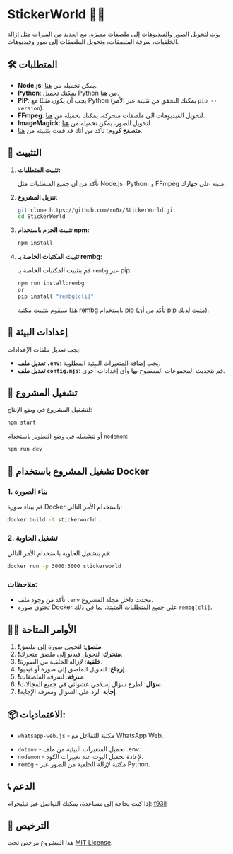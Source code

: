 # StickerWorld 🤖✨

بوت لتحويل الصور والفيديوهات إلى ملصقات مميزة، مع العديد من الميزات مثل إزالة الخلفيات، سرقة الملصقات، وتحويل الملصقات إلى صور وفيديوهات.

## 🛠️ المتطلبات

- **Node.js**: يمكن تحميله من [هنا](https://nodejs.org/en/).
- **Python**: يمكنك تحميل Python من [هنا](https://www.python.org/downloads/).
- **PIP**: يجب أن يكون مثبتًا مع Python (يمكنك التحقق من تثبيته عبر الأمر `pip --version`).
- **FFmpeg**: لتحويل الفيديوهات الى ملصقات متحركة، يمكنك تحميله من [هنا](https://ffmpeg.org/download.html).
- **ImageMagick**: لتحويل الصور، يمكن تحميله من [هنا](https://imagemagick.org/script/download.php).
- **متصفح كروم**: تأكد من أنك قد قمت بتثبيته من [هنا](https://www.google.com/chrome/).

## 🔧 التثبيت

1. **تثبيت المتطلبات:**

   تأكد من أن جميع المتطلبات مثل Node.js، Python، و FFmpeg مثبتة على جهازك.

2. **تنزيل المشروع:**

   ```bash
   git clone https://github.com/rn0x/StickerWorld.git
   cd StickerWorld
   ```

3. **تثبيت الحزم باستخدام npm:**

   ```bash
   npm install
   ```

4. **تثبيت المكتبات الخاصة بـ rembg:**

   قم بتثبيت المكتبات الخاصة بـ `rembg` عبر pip:

   ```bash
   npm run install:rembg
   or 
   pip install "rembg[cli]"
   ```

   هذا سيقوم بتثبيت مكتبة rembg باستخدام pip (تأكد من أن pip مثبت لديك).

## 🔐 إعدادات البيئة

يجب تعديل ملفات الإعدادات:

- **تعديل ملف `.env`**: يجب إضافة المتغيرات البيئية المطلوبة.
- **تعديل ملف `config.mjs`**: قم بتحديث المجموعات المسموح بها وأي إعدادات أخرى.

## 🚀 تشغيل المشروع

لتشغيل المشروع في وضع الإنتاج:

```bash
npm start
```

أو لتشغيله في وضع التطوير باستخدام `nodemon`:

```bash
npm run dev
```

## 🐳 تشغيل المشروع باستخدام Docker

### 1. بناء الصورة

قم ببناء صورة Docker باستخدام الأمر التالي:

```bash
docker build -t stickerworld .
```

### 2. تشغيل الحاوية

قم بتشغيل الحاوية باستخدام الأمر التالي:

```bash
docker run -p 3000:3000 stickerworld
```

### ملاحظات:
- تأكد من وجود ملف `.env` محدث داخل مجلد المشروع.
- تحتوي صورة Docker على جميع المتطلبات المثبتة، بما في ذلك `rembg[cli]`.

## 🧑‍💻 الأوامر المتاحة

1. **!ملصق**: لتحويل صورة إلى ملصق.
2. **!متحرك**: لتحويل فيديو إلى ملصق متحرك.
3. **!خلفية**: لإزالة الخلفية من الصورة.
4. **!إرجاع**: لتحويل الملصق إلى صورة أو فيديو.
5. **!سرقة**: لسرقة الملصقات.
6. **!سؤال**: لطرح سؤال إسلامي عشوائي في جميع المجالات.
7. **!إجابة**: لرد على السؤال ومعرفة الإجابة.

## 📦 الاعتماديات:

- `whatsapp-web.js` - مكتبة للتفاعل مع WhatsApp Web.
<!-- - `sequelize` - ORM لإدارة قاعدة البيانات. -->
- `dotenv` - تحميل المتغيرات البيئية من ملف .env.
- `nodemon` - لإعادة تحميل البوت عند تغييرات الكود.
- `rembg` - مكتبة لإزالة الخلفية من الصور عبر Python.

## 📞 الدعم

إذا كنت بحاجة إلى مساعدة، يمكنك التواصل عبر تيليجرام: [f93ii](https://t.me/f93ii)

## 📝 الترخيص

هذا المشروع مرخص تحت [MIT License](LICENSE).